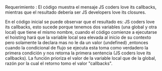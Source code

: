 Requerimiento : El código muestra el mensaje JS coders love its callbacks, mientras que el resultado debería ser JS developers love its closures.

En el código inicial se puede observar que el resultado es: JS coders love its callbacks, esto sucede porque tenemos dos variables (una global y otra local) que tiene el mismo nombre, cuando el código comienze a ejecutarse el hoisting hará que la variable local sea elevada al inicio de su contexto pero solamente la declara mas no le da un valor (undefined) ,entonces cuando la condicional de flujo se ejecuta esta toma como verdadero la primera condición y nos retorna la primera sentencia (JS coders love its callbacks). La función prioriza el valor de la variable local que de la global, razón por la cual el retorno tomo el valor "callbacks".
